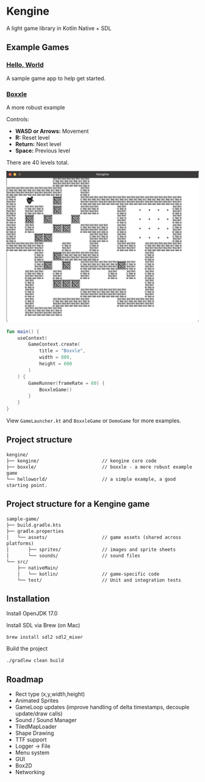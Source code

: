 # Kengine

A light game library in Kotlin Native + SDL

## Example Games

### [Hello, World](helloworld/)

A sample game app to help get started.

### [Boxxle](boxxle/) 

A more robust example

Controls:
- **WASD or Arrows:** Movement
- **R:** Reset level
- **Return:** Next level
- **Space:** Previous level

There are 40 levels total. 

<img src="https://raw.githubusercontent.com/kennycason/kengine/refs/heads/main/boxxle/screenshot.png" />

```kotlin
fun main() {
    useContext(
        GameContext.create(
            title = "Boxxle",
            width = 800,
            height = 600
        )
    ) {
        GameRunner(frameRate = 60) {
            BoxxleGame()
        }
    }
}
```

View `GameLauncher.kt` and `BoxxleGame` or `DemoGame` for more examples.

## Project structure

```shell
kengine/
├── kengine/                       // kengine core code
├── boxxle/                        // boxxle - a more robust example game
└── helloworld/                    // a simple example, a good starting point.
```

## Project structure for a Kengine game

```shell
sample-game/
├── build.gradle.kts               
├── gradle.properties    
│   └── assets/                    // game assets (shared across platforms)
│       ├── sprites/               // images and sprite sheets
│       └── sounds/                // sound files     
└── src/
    ├── nativeMain/
    │   └── kotlin/                // game-specific code
    └── test/                      // Unit and integration tests
```

## Installation 

Install OpenJDK 17.0

Install SDL via Brew (on Mac)
```shell
brew install sdl2 sdl2_mixer
```

Build the project
```shell
./gradlew clean build
```

## Roadmap

- Rect type (x,y,width,height)
- Animated Sprites
- GameLoop updates (improve handling of delta timestamps, decouple update/draw calls)
- Sound / Sound Manager
- TiledMapLoader
- Shape Drawing
- TTF support
- Logger -> File
- Menu system
- GUI
- Box2D
- Networking



